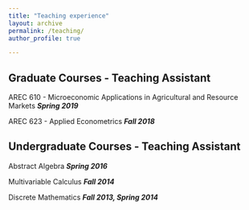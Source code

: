 ```yaml
---
title: "Teaching experience"
layout: archive
permalink: /teaching/
author_profile: true

---
```


Graduate Courses - Teaching Assistant
------------
AREC 610 - Microeconomic Applications in Agricultural and Resource Markets 
***Spring 2019***

AREC 623 - Applied Econometrics
***Fall 2018***

Undergraduate Courses - Teaching Assistant
--------------
Abstract Algebra
***Spring 2016***

Multivariable Calculus
***Fall 2014***

Discrete Mathematics
***Fall 2013, Spring 2014***